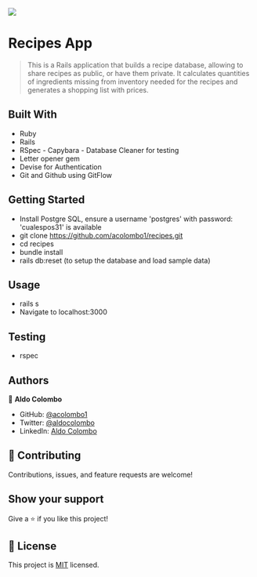 ![](https://img.shields.io/badge/Microverse-blueviolet)

# Recipes App

> This is a Rails application that builds a recipe database, allowing to share recipes as public, or have
them private. It calculates quantities of ingredients missing from inventory needed for the recipes and generates a shopping list with prices.
## Built With

- Ruby
- Rails
- RSpec - Capybara - Database Cleaner for testing
- Letter opener gem
- Devise for Authentication
- Git and Github using GitFlow

## Getting Started

- Install Postgre SQL, ensure a username 'postgres' with password: 'cualespos31' is available
- git clone https://github.com/acolombo1/recipes.git
- cd recipes
- bundle install
- rails db:reset (to setup the database and load sample data)
## Usage

- rails s
- Navigate to localhost:3000
## Testing

- rspec
## Authors

👤 **Aldo Colombo**

- GitHub: [@acolombo1](https://github.com/acolombo1)
- Twitter: [@aldocolombo](https://twitter.com/aldocolombo)
- LinkedIn: [Aldo Colombo](https://www.linkedin.com/in/aldo-colombo-2156009)

## 🤝 Contributing

Contributions, issues, and feature requests are welcome!

## Show your support

Give a ⭐️ if you like this project!

## 📝 License

This project is [MIT](./LICENSE) licensed.